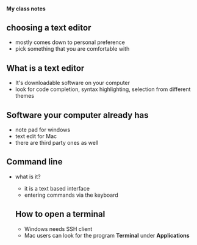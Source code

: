 #### My class notes

## choosing a text editor
- mostly comes down to personal preference
- pick something that you are comfortable with

## What is a text editor
- It's downloadable software on your computer
- look for code completion, syntax highlighting, selection from different themes

## Software your computer already has
- note pad for windows 
- text edit for Mac
- there are third party ones as well

## Command line
- what is it?
  - it is a text based interface
  - entering commands via the keyboard
  
  ## How to open a terminal
  - Windows needs SSH client
  - Mac users can look for the program **Terminal** under **Applications**
